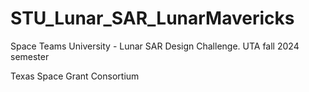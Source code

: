 # STU_Lunar_SAR_LunarMavericks
Space Teams University - Lunar SAR Design Challenge.
UTA fall 2024 semester

Texas Space Grant Consortium 